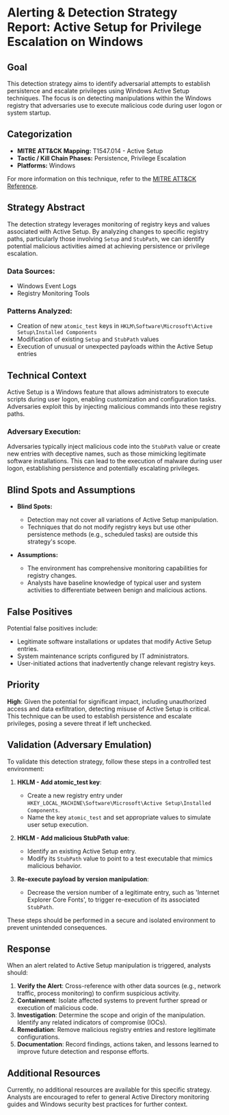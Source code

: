 # Alerting & Detection Strategy Report: Active Setup for Privilege Escalation on Windows

## Goal
This detection strategy aims to identify adversarial attempts to establish persistence and escalate privileges using Windows Active Setup techniques. The focus is on detecting manipulations within the Windows registry that adversaries use to execute malicious code during user logon or system startup.

## Categorization
- **MITRE ATT&CK Mapping:** T1547.014 - Active Setup
- **Tactic / Kill Chain Phases:** Persistence, Privilege Escalation
- **Platforms:** Windows

For more information on this technique, refer to the [MITRE ATT&CK Reference](https://attack.mitre.org/techniques/T1547/014).

## Strategy Abstract
The detection strategy leverages monitoring of registry keys and values associated with Active Setup. By analyzing changes to specific registry paths, particularly those involving `Setup` and `StubPath`, we can identify potential malicious activities aimed at achieving persistence or privilege escalation.

### Data Sources:
- Windows Event Logs
- Registry Monitoring Tools

### Patterns Analyzed:
- Creation of new `atomic_test` keys in `HKLM\Software\Microsoft\Active Setup\Installed Components`
- Modification of existing `Setup` and `StubPath` values
- Execution of unusual or unexpected payloads within the Active Setup entries

## Technical Context
Active Setup is a Windows feature that allows administrators to execute scripts during user logon, enabling customization and configuration tasks. Adversaries exploit this by injecting malicious commands into these registry paths.

### Adversary Execution:
Adversaries typically inject malicious code into the `StubPath` value or create new entries with deceptive names, such as those mimicking legitimate software installations. This can lead to the execution of malware during user logon, establishing persistence and potentially escalating privileges.

## Blind Spots and Assumptions
- **Blind Spots:** 
  - Detection may not cover all variations of Active Setup manipulation.
  - Techniques that do not modify registry keys but use other persistence methods (e.g., scheduled tasks) are outside this strategy's scope.

- **Assumptions:**
  - The environment has comprehensive monitoring capabilities for registry changes.
  - Analysts have baseline knowledge of typical user and system activities to differentiate between benign and malicious actions.

## False Positives
Potential false positives include:
- Legitimate software installations or updates that modify Active Setup entries.
- System maintenance scripts configured by IT administrators.
- User-initiated actions that inadvertently change relevant registry keys.

## Priority
**High**: Given the potential for significant impact, including unauthorized access and data exfiltration, detecting misuse of Active Setup is critical. This technique can be used to establish persistence and escalate privileges, posing a severe threat if left unchecked.

## Validation (Adversary Emulation)
To validate this detection strategy, follow these steps in a controlled test environment:

1. **HKLM - Add atomic_test key**:
   - Create a new registry entry under `HKEY_LOCAL_MACHINE\Software\Microsoft\Active Setup\Installed Components`.
   - Name the key `atomic_test` and set appropriate values to simulate user setup execution.

2. **HKLM - Add malicious StubPath value**:
   - Identify an existing Active Setup entry.
   - Modify its `StubPath` value to point to a test executable that mimics malicious behavior.

3. **Re-execute payload by version manipulation**:
   - Decrease the version number of a legitimate entry, such as 'Internet Explorer Core Fonts', to trigger re-execution of its associated `StubPath`.

These steps should be performed in a secure and isolated environment to prevent unintended consequences.

## Response
When an alert related to Active Setup manipulation is triggered, analysts should:

1. **Verify the Alert**: Cross-reference with other data sources (e.g., network traffic, process monitoring) to confirm suspicious activity.
2. **Containment**: Isolate affected systems to prevent further spread or execution of malicious code.
3. **Investigation**: Determine the scope and origin of the manipulation. Identify any related indicators of compromise (IOCs).
4. **Remediation**: Remove malicious registry entries and restore legitimate configurations.
5. **Documentation**: Record findings, actions taken, and lessons learned to improve future detection and response efforts.

## Additional Resources
Currently, no additional resources are available for this specific strategy. Analysts are encouraged to refer to general Active Directory monitoring guides and Windows security best practices for further context.